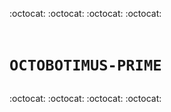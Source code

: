 :octocat: :octocat: :octocat: :octocat:
<code>

# OCTOBOTIMUS-PRIME

</code>
:octocat: :octocat: :octocat: :octocat:  
